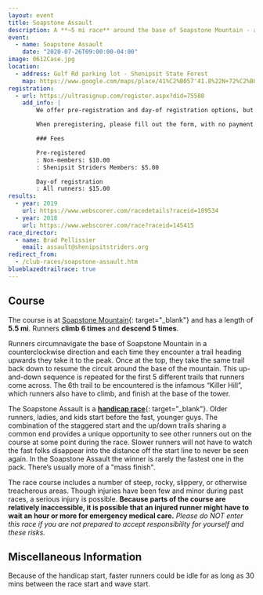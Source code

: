 ```yaml
---
layout: event
title: Soapstone Assault
description: A **~5 mi race** around the base of Soapstone Mountain - a supercharged hill workout where runners climb the mountain a total of 6 times
event: 
  - name: Soapstone Assault
    date: "2020-07-26T09:00:00-04:00"
image: 0612Case.jpg
location: 
  - address: Gulf Rd parking lot - Shenipsit State Forest
    map: https://www.google.com/maps/place/41%C2%B057'41.8%22N+72%C2%B024'30.9%22W/@41.961598,-72.408573,11z/data=!4m2!3m1!1s0x0:0x0?hl=en
registration: 
  - url: https://ultrasignup.com/register.aspx?did=75588
    add_info: |
        We offer pre-registration and day-of registration options, but **strongly** encourage pre-registration.

        When preregistering, please fill out the form, with no payment. Payment is collected on race day for both pre-registration and day-of registration.

        ### Fees

        Pre-registered
        : Non-members: $10.00
        : Shenipsit Striders Members: $5.00

        Day-of registration
        : All runners: $15.00
results: 
  - year: 2019
    url: https://www.webscorer.com/racedetails?raceid=189534
  - year: 2018
    url: https://www.webscorer.com/race?raceid=145415
race_director: 
  - name: Brad Pellissier
    email: assault@shenipsitstriders.org
redirect_from:
  - /club-races/soapstone-assault.htm
blueblazedtrailrace: true
---
```


## Course
The course is at [Soapstone Mountain](http://www.ct.gov/deep/shenipsit){: target="_blank"} and has a length of **5.5 mi**. Runners **climb 6 times** and **descend 5 times**.

Runners circumnavigate the base of Soapstone Mountain in a counterclockwise direction and each time they encounter a trail heading upwards they take it to the peak. Once at the top, they take the same trail back down to resume the circuit around the base of the mountain. This up-and-down sequence is repeated for the first 5 different trails that runners come across. The 6th trail to be encountered is the infamous &#8220;Killer Hill&#8221;, which runners also have to climb, and finish at the base of the tower.

The Soapstone Assault is a [**handicap race**](http://en.wikipedia.org/wiki/Handicap_race){: target="_blank"}. Older runners, ladies, and kids start before the fast, younger guys. The combination of the staggered start and the up/down trails sharing a common end provides a unique opportunity to see other runners out on the course at some point during the race. Slower runners will not have to watch the fast folks disappear into the distance off the start line to never be seen again. In the Soapstone Assault the winner is  rarely the fastest one in the pack. There’s usually more of a "mass finish".

The race course includes a number of steep, rocky, slippery, or otherwise treacherous areas. Though injuries have been few and minor during past races, a serious injury is possible. **Because parts of the course are relatively inaccessible, it is possible that an injured runner might have to wait an hour or more for emergency medical care.** *Please do NOT enter this race if you are not prepared to accept responsibility for yourself and these risks.*

## Miscellaneous Information
Because of the handicap start, faster runners could be idle for as long as 30 mins between the race start and wave start.